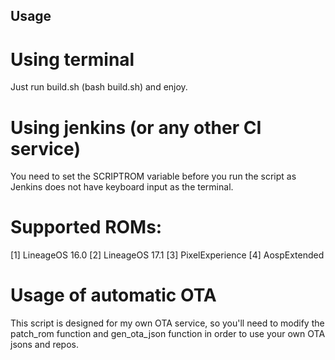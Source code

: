 ## Usage

# Using terminal
Just run build.sh (bash build.sh) and enjoy.

# Using jenkins (or any other CI service)
You need to set the SCRIPTROM variable before you run the script as Jenkins does not have keyboard input as the terminal.

# Supported ROMs:
[1] LineageOS 16.0
[2] LineageOS 17.1
[3] PixelExperience
[4] AospExtended

# Usage of automatic OTA
This script is designed for my own OTA service, so you'll need to modify the patch_rom function and gen_ota_json function in order to use your own OTA jsons and repos.
